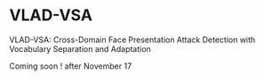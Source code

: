 # VLAD-VSA
VLAD-VSA: Cross-Domain Face Presentation Attack Detection with Vocabulary Separation and Adaptation

Coming soon ! after November 17
